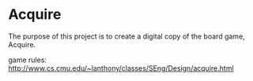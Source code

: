 # Acquire

The purpose of this project is to create a digital copy of the board game, Acquire.

game rules: http://www.cs.cmu.edu/~lanthony/classes/SEng/Design/acquire.html 

